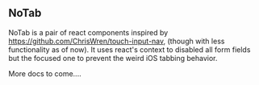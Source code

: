 ## NoTab

NoTab is a pair of react components inspired by https://github.com/ChrisWren/touch-input-nav, (though with less functionality as of now).  It uses react's context to disabled all form fields but the focused one to prevent the weird iOS tabbing behavior.

More docs to come....
